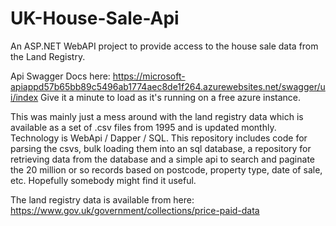 # UK-House-Sale-Api
An ASP.NET WebAPI project to provide access to the house sale data from the Land Registry.

Api Swagger Docs here: https://microsoft-apiappd57b65bb89c5496ab1774aec8de1f264.azurewebsites.net/swagger/ui/index
Give it a minute to load as it's running on a free azure instance.

This was mainly just a mess around with the land registry data which is available as a set of .csv files from 1995 and is updated monthly. Technology is WebApi / Dapper / SQL. This repository includes code for parsing the csvs, bulk loading them into an sql database, a repository for retrieving data from the database and a simple api to search and paginate the 20 million or so records based on postcode, property type, date of sale, etc. Hopefully somebody might find it useful.

The land registry data is available from here: https://www.gov.uk/government/collections/price-paid-data

